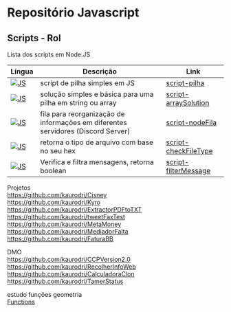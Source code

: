 # Repositório Javascript

## Scripts - Rol

Lista dos scripts em Node.JS

|Língua|Descrição|Link|
|-----|--------|--------|
|[![JS](https://skillicons.dev/icons?i=nodejs&theme=dark)](https://github.com/kaurodri/RepositoryJS)|script de pilha simples em JS| [script-pilha](https://github.com/kaurodri/script-pilha)
|[![JS](https://skillicons.dev/icons?i=nodejs&theme=dark)](https://github.com/kaurodri/RepositoryJS)|solução simples e básica para uma pilha em string ou array| [script-arraySolution](https://github.com/kaurodri/script-arraySolution)
|[![JS](https://skillicons.dev/icons?i=nodejs&theme=dark)](https://github.com/kaurodri/RepositoryJS)|fila para reorganização de informações em diferentes servidores (Discord Server)|[script-nodeFila](https://github.com/kaurodri/Node.JS-comando-em-fila)
|[![JS](https://skillicons.dev/icons?i=nodejs&theme=dark)](https://github.com/kaurodri/RepositoryJS)|retorna o tipo de arquivo com base no seu hex|[script-checkFileType](https://github.com/kaurodri/script-checkFileType)
|[![JS](https://skillicons.dev/icons?i=nodejs&theme=dark)](https://github.com/kaurodri/RepositoryJS)|Verifica e filtra mensagens, retorna boolean|[script-filterMessage](https://github.com/kaurodri/script-filterMessage)



Projetos
<br>https://github.com/kaurodri/Cisney
<br>https://github.com/kaurodri/Kyro
<br>https://github.com/kaurodri/ExtractorPDFtoTXT
<br>https://github.com/kaurodri/tweetFaxTest
<br>https://github.com/kaurodri/MetaMoney
<br>https://github.com/kaurodri/MediadorFalta
<br>https://github.com/kaurodri/FaturaBB

DMO
<br>https://github.com/kaurodri/CCPVersion2.0
<br>https://github.com/kaurodri/RecolherInfoWeb
<br>https://github.com/kaurodri/CalculadoraClon
<br>https://github.com/kaurodri/TamerStatus


estudo funções geometria
<br>[Functions](https://github.com/kaurodri/Functions)
